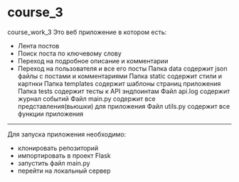 # course_3
course_work_3
Это веб приложение в котором есть:
- Лента постов
- Поиск поста по ключевому слову
- Переход на подробное описание и комментарии
- Переход на пользователя и все его посты
Папка data содержит json файлы с постами и комментариями
Папка static содержит стили и картнки
Папка templates содержит шаблоны страниц приложения
Папка tests содержит тесты к API эндпоинтам
Файл api.log содержит журнал событий
Файл main.py содержит все представления(вьюшки) для приложения
Файл utils.py содержит все функции приложения

*************************
Для запуска приложения необходимо:
- клонировать репозиторий
- импортировать в проект Flask
- запустить файл main.py
- перейти на локальный сервер
